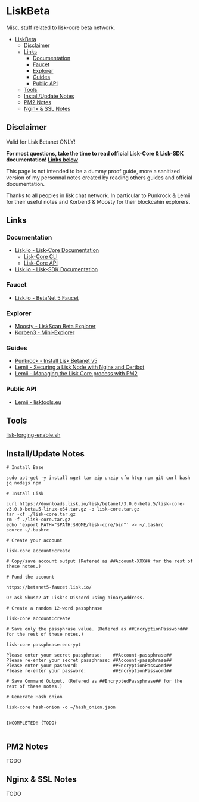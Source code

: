 # LiskBeta
Misc. stuff related to lisk-core beta network.

- [LiskBeta](#liskbeta)
  - [Disclaimer](#disclaimer)
  - [Links](#links)
    - [Documentation](#documentation)
    - [Faucet](#faucet)
    - [Explorer](#explorer)
    - [Guides](#guides)
    - [Public API](#public-api)
  - [Tools](#tools)
  - [Install/Update Notes](#installupdate-notes)
  - [PM2 Notes](#pm2-notes)
  - [Nginx & SSL Notes](#nginx--ssl-notes)

## Disclaimer

Valid for Lisk Betanet ONLY!

**For most questions, take the time to read official Lisk-Core & Lisk-SDK documentation! [Links below](#documentation)**

This page is not intended to be a dummy proof guide, more a sanitized version of my personnal notes created by reading others guides and official documentation.

Thanks to all peoples in lisk chat network. In particular to Punkrock & Lemii for their useful notes and Korben3 & Moosty for their blockcahin explorers.

## Links

### Documentation

* [Lisk.io - Lisk-Core Documentation](https://lisk.io/documentation/lisk-core/v3/index.html)
  * [Lisk-Core CLI](https://lisk.io/documentation/lisk-core/v3/reference/cli.html)
  * [Lisk-Core API](https://lisk.io/documentation/lisk-core/v3/reference/api.html)
* [Lisk.io - Lisk-SDK Documentation](https://lisk.io/documentation/lisk-sdk/)

### Faucet

* [Lisk.io - BetaNet 5 Faucet](https://betanet5-faucet.lisk.io/)

### Explorer

* [Moosty - LiskScan Beta Explorer](https://explorer.moosty.com/)
* [Korben3 - Mini-Explorer](http://liskminiexplorer.korben3.com/)

### Guides

* [Punkrock - Install Lisk Betanet v5](https://punkrock.github.io/lisk-betanet-v5-tutorial.html)
* [Lemii - Securing a Lisk Node with Nginx and Certbot](https://github.com/Lemii/guides/blob/master/securing-a-lisk-node-with-nginx-and-certbot.md)
* [Lemii - Managing the Lisk Core process with PM2](https://github.com/Lemii/guides/blob/master/managing-the-lisk-core-process-with-pm2.md)

### Public API

* [Lemii - lisktools.eu](https://betanet5-api.lisktools.eu/)

## Tools

[lisk-forging-enable.sh](./Tools/lisk-forging-enable.sh)


## Install/Update Notes

```
# Install Base

sudo apt-get -y install wget tar zip unzip ufw htop npm git curl bash jq nodejs npm

# Install Lisk

curl https://downloads.lisk.io/lisk/betanet/3.0.0-beta.5/lisk-core-v3.0.0-beta.5-linux-x64.tar.gz -o lisk-core.tar.gz
tar -xf ./lisk-core.tar.gz
rm -f ./lisk-core.tar.gz
echo 'export PATH="$PATH:$HOME/lisk-core/bin"' >> ~/.bashrc
source ~/.bashrc

# Create your account

lisk-core account:create

# Copy/save account output (Refered as ##Account-XXX## for the rest of these notes.)

# Fund the account

https://betanet5-faucet.lisk.io/

Or ask Shuse2 at Lisk's Discord using binaryAddress.

# Create a random 12-word passphrase

lisk-core account:create

# Save only the passphrase value. (Refered as ##EncryptionPassword## for the rest of these notes.)

lisk-core passphrase:encrypt

Please enter your secret passphrase:    ##Account-passphrase##
Please re-enter your secret passphrase: ##Account-passphrase##
Please enter your password:             ##EncryptionPassword## 
Please re-enter your password:          ##EncryptionPassword##

# Save Command Output. (Refered as ##EncryptedPassphrase## for the rest of these notes.)

# Generate Hash onion

lisk-core hash-onion -o ~/hash_onion.json


INCOMPLETED! (TODO)


```


## PM2 Notes

TODO

## Nginx & SSL Notes

TODO


